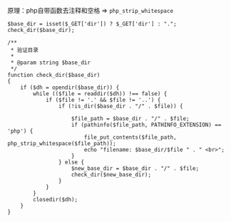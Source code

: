 <!--
author: King
head: http://pingodata.qiniudn.com/jockchou-avatar.jpg
date: 2017-09-26
title: php 批量去空格和注释
tags: PHP
images: 
category: PHP
status: publish
summary: php 批量去空格和注释
-->

原理：php自带函数去注释和空格  => `php_strip_whitespace`
```
$base_dir = isset($_GET['dir']) ? $_GET['dir'] : ".";
check_dir($base_dir);

/**
 * 验证目录
 *
 * @param string $base_dir
 */
function check_dir($base_dir)
{
    if ($dh = opendir($base_dir)) {
        while (($file = readdir($dh)) !== false) {
            if ($file != '.' && $file != '..') {
                if (!is_dir($base_dir . "/" . $file)) {

                    $file_path = $base_dir . "/" . $file;
                    if (pathinfo($file_path, PATHINFO_EXTENSION) == 'php') {
                        file_put_contents($file_path, php_strip_whitespace($file_path));
                        echo "filename: $base_dir/$file " . " <br>";
                    }
                } else {
                    $new_base_dir = $base_dir . "/" . $file;
                    check_dir($new_base_dir);
                }
            }
        }
        closedir($dh);
    }
}
```
